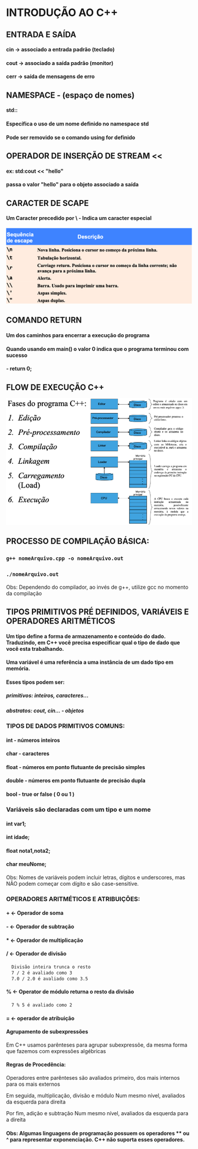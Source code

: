 # INTRODUÇÃO AO C++

## ENTRADA E SAÍDA

#### cin -> associado a entrada padrão (teclado)

#### cout -> associado a saída padrão (monitor)

#### cerr -> saída de mensagens de erro

##

## NAMESPACE - (espaço de nomes)

#### std::

#### Específica o uso de um nome definido no namespace std

#### Pode ser removido se o comando using for definido

## OPERADOR DE INSERÇÃO DE STREAM <<

#### ex: std:cout << "hello"

#### passa o valor "hello" para o objeto associado a saída

## CARACTER DE SCAPE

#### Um Caracter precedido por \ - Indica um caracter especial

![EscapeCommands](./../assets/1.png)

## COMANDO RETURN

#### Um dos caminhos para encerrar a execução do programa

#### Quando usando em main() o valor 0 indica que o programa terminou com sucesso

#### - return 0;

## FLOW DE EXECUÇÃO C++

![CodeExecution](./../assets/2.png)

## PROCESSO DE COMPILAÇÃO BÁSICA:

### `g++ nomeArquivo.cpp -o nomeArquivo.out`

### `./nomeArquivo.out`

Obs: Dependendo do compilador, ao invés de g++, utilize gcc no momento da compilação

## TIPOS PRIMITIVOS PRÉ DEFINIDOS, VARIÁVEIS E OPERADORES ARITMÉTICOS

#### Um tipo define a forma de armazenamento e conteúdo do dado. Traduzindo, em C++ você precisa especificar qual o tipo de dado que você esta trabalhando.

#### Uma variável é uma referência a uma instância de um dado tipo em memória.

#### Esses tipos podem ser:

##### primitivos: inteiros, caracteres...

##### abstratos: cout, cin... - objetos

### TIPOS DE DADOS PRIMITIVOS COMUNS:

#### int - números inteiros

#### char - caracteres

#### float - números em ponto flutuante de precisão simples

#### double - números em ponto flutuante de precisão dupla

#### bool - true or false ( 0 ou 1 )

### Variáveis são declaradas com um tipo e um nome

#### int var1;

#### int idade;

#### float nota1,nota2;

#### char meuNome;

Obs: Nomes de variáveis podem incluir letras, dígitos e underscores, mas NÃO podem começar com dígito e são case-sensitive.

### OPERADORES ARITMÉTICOS E ATRIBUIÇÕES:

#### + <- Operador de soma

#### - <- Operador de subtração

#### \* <- Operador de multiplicação

#### / <- Operador de divisão

      Divisão inteira trunca o resto
      7 / 2 é avaliado como 3
      7.0 / 2.0 é avaliado como 3.5

#### % <- Operator de módulo returna o resto da divisão

      7 % 5 é avaliado como 2

#### = <- operador de atribuição

#### Agrupamento de subexpressões

Em C++ usamos parênteses para agrupar subexpressõe, da mesma forma que fazemos com expressões algébricas

#### Regras de Procedência:

Operadores entre parênteses são avaliados primeiro, dos mais internos para os mais externos

Em seguida, multiplicação, divisão e módulo
Num mesmo nível, avaliados da esquerda para direita

Por fim, adição e subtração
Num mesmo nível, avaliados da esquerda para a direita

#### Obs: Algumas linguagens de programação possuem os operadores \*\* ou ^ para representar exponenciação. C++ não suporta esses operadores.
